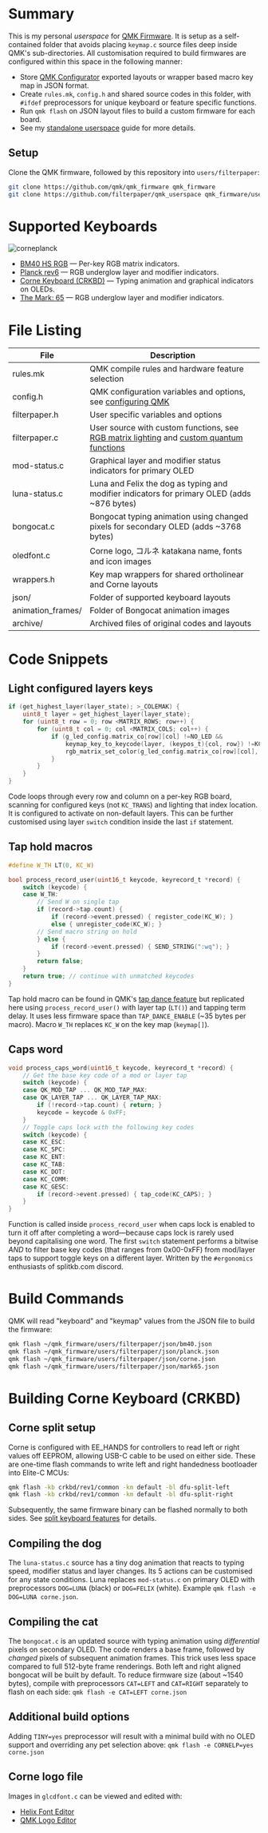 # Summary
This is my personal *userspace* for [QMK Firmware](https://github.com/qmk/qmk_firmware). It is setup as a self-contained folder that avoids placing `keymap.c` source files deep inside QMK's sub-directories. All customisation required to build firmwares are configured within this space in the following manner:

* Store [QMK Configurator](https://config.qmk.fm/#/) exported layouts or wrapper based macro key map in JSON format.
* Create `rules.mk`, `config.h` and shared source codes in this folder, with `#ifdef` preprocessors for unique keyboard or feature specific functions.
* Run `qmk flash` on JSON layout files to build a custom firmware for each board.
* See my [standalone userspace](https://filterpaper.github.io/qmk/userspace) guide for more details.

## Setup
Clone the QMK firmware, followed by this repository into `users/filterpaper`:
```sh
git clone https://github.com/qmk/qmk_firmware qmk_firmware
git clone https://github.com/filterpaper/qmk_userspace qmk_firmware/users/filterpaper
```

# Supported Keyboards
![corneplanck](https://github.com/filterpaper/filterpaper.github.io/raw/main/images/corneplanck.png)

* [BM40 HS RGB](../../keyboards/bm40hsrgb) — Per-key RGB matrix indicators.
* [Planck rev6](../../keyboards/planck) — RGB underglow layer and modifier indicators.
* [Corne Keyboard (CRKBD)](../../keyboards/crkbd) — Typing animation and graphical indicators on OLEDs.
* [The Mark: 65](../../keyboards/boardsource/the_mark) — RGB underglow layer and modifier indicators.

# File Listing
File | Description
---- | -----------
rules.mk | QMK compile rules and hardware feature selection
config.h | QMK configuration variables and options, see [configuring QMK](../../docs/config_options.md)
filterpaper.h | User specific variables and options
filterpaper.c | User source with custom functions, see [RGB matrix lighting](../../docs/feature_rgb_matrix.md) and [custom quantum functions](../../docs/custom_quantum_functions.md)
mod-status.c | Graphical layer and modifier status indicators for primary OLED
luna-status.c | Luna and Felix the dog as typing and modifier indicators for primary OLED (adds ~876 bytes)
bongocat.c | Bongocat typing animation using changed pixels for secondary OLED (adds ~3768 bytes)
oledfont.c | Corne logo, コルネ katakana name, fonts and icon images
wrappers.h | Key map wrappers for shared ortholinear and Corne layouts
json/ | Folder of supported keyboard layouts
animation_frames/ | Folder of Bongocat animation images
archive/ | Archived files of original codes and layouts

# Code Snippets
## Light configured layers keys
```c
if (get_highest_layer(layer_state); >_COLEMAK) {
    uint8_t layer = get_highest_layer(layer_state);
    for (uint8_t row = 0; row <MATRIX_ROWS; row++) {
        for (uint8_t col = 0; col <MATRIX_COLS; col++) {
            if (g_led_config.matrix_co[row][col] !=NO_LED &&
                keymap_key_to_keycode(layer, (keypos_t){col, row}) !=KC_TRNS) {
                rgb_matrix_set_color(g_led_config.matrix_co[row][col], RGB_LAYER);
            }
        }
    }
}
```
Code loops through every row and column on a per-key RGB board, scanning for configured keys (not `KC_TRANS`) and lighting that index location. It is configured to activate on non-default layers. This can be further customised using layer `switch` condition inside the last `if` statement.

## Tap hold macros
```c
#define W_TH LT(0, KC_W)

bool process_record_user(uint16_t keycode, keyrecord_t *record) {
    switch (keycode) {
    case W_TH:
        // Send W on single tap
        if (record->tap.count) {
            if (record->event.pressed) { register_code(KC_W); }
            else { unregister_code(KC_W); }
        // Send macro string on hold
        } else {
            if (record->event.pressed) { SEND_STRING(":wq"); }
        }
        return false;
    }
    return true; // continue with unmatched keycodes
}
```
Tap hold macro can be found in QMK's [tap dance feature](../../docs/feature_tap_dance.md) but replicated here using `process_record_user()` with layer tap (`LT()`) and tapping term delay. It uses less firmware space than `TAP_DANCE_ENABLE` (~35 bytes per macro). Macro `W_TH` replaces `KC_W` on the key map (`keymap[]`).

## Caps word
```c
void process_caps_word(uint16_t keycode, keyrecord_t *record) {
	// Get the base key code of a mod or layer tap
	switch (keycode) {
	case QK_MOD_TAP ... QK_MOD_TAP_MAX:
	case QK_LAYER_TAP ... QK_LAYER_TAP_MAX:
		if (!record->tap.count) { return; }
		keycode = keycode & 0xFF;
	}
	// Toggle caps lock with the following key codes
	switch (keycode) {
	case KC_ESC:
	case KC_SPC:
	case KC_ENT:
	case KC_TAB:
	case KC_DOT:
	case KC_COMM:
    case KC_GESC:
		if (record->event.pressed) { tap_code(KC_CAPS); }
	}
}
```
Function is called inside `process_record_user` when caps lock is enabled to turn it off after completing a word—because caps lock is rarely used beyond capitalising one word. The first `switch` statement performs a bitwise *AND* to filter base key codes (that ranges from 0x00-0xFF) from mod/layer taps to support toggle keys on a different layer. Written by the `#ergonomics` enthusiasts of splitkb.com discord.

# Build Commands
QMK will read "keyboard" and "keymap" values from the JSON file to build the firmware:
```sh
qmk flash ~/qmk_firmware/users/filterpaper/json/bm40.json
qmk flash ~/qmk_firmware/users/filterpaper/json/planck.json
qmk flash ~/qmk_firmware/users/filterpaper/json/corne.json
qmk flash ~/qmk_firmware/users/filterpaper/json/mark65.json
```

# Building Corne Keyboard (CRKBD)
## Corne split setup
Corne is configured with EE_HANDS for controllers to read left or right values off EEPROM, allowing USB-C cable to be used on either side. These are one-time flash commands to write left and right handedness bootloader into Elite-C MCUs:
```sh
qmk flash -kb crkbd/rev1/common -km default -bl dfu-split-left
qmk flash -kb crkbd/rev1/common -km default -bl dfu-split-right
```
Subsequently, the same firmware binary can be flashed normally to both sides. See [split keyboard features](../../docs/feature_split_keyboard.md) for details.

## Compiling the dog
The `luna-status.c` source has a tiny dog animation that reacts to typing speed, modifier status and layer changes. Its 5 actions can be customised for any state conditions. Luna replaces `mod-status.c` on primary OLED with preprocessors `DOG=LUNA` (black) or `DOG=FELIX` (white). Example `qmk flash -e DOG=LUNA corne.json`.

## Compiling the cat
The `bongocat.c` is an updated source with typing animation using *differential* pixels on secondary OLED. The code renders a base frame, followed by *changed* pixels of subsequent animation frames. This trick uses less space compared to full 512-byte frame renderings. Both left and right aligned bongocat will be built by default. To reduce firmware size (about ~1540 bytes), compile with preprocessors `CAT=LEFT` and `CAT=RIGHT` separately to flash on each side: `qmk flash -e CAT=LEFT corne.json`

## Additional build options
Adding `TINY=yes` preprocessor will result with a minimal build with no OLED support and overriding any pet selection above: `qmk flash -e CORNELP=yes corne.json`

## Corne logo file
Images in `glcdfont.c` can be viewed and edited with:
* [Helix Font Editor](https://helixfonteditor.netlify.app/)
* [QMK Logo Editor](https://joric.github.io/qle/)
